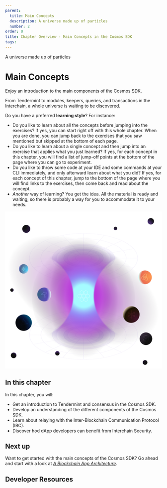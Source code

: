 ```yaml
---
parent:
  title: Main Concepts
  description: A universe made up of particles
  number: 2
order: 0
title: Chapter Overview - Main Concepts in the Cosmos SDK
tags:
---
```


<div class="tm-overline tm-rf-1 tm-lh-title tm-medium tm-muted">A universe made up of particles</div>
<h1 class="mt-4 mb-6">Main Concepts</h1>

Enjoy an introduction to the main components of the Cosmos SDK.

From Tendermint to modules, keepers, queries, and transactions in the Interchain, a whole universe is waiting to be discovered.

Do you have a preferred **learning style**? For instance:

* Do you like to learn about all the concepts before jumping into the exercises? If yes, you can start right off with this whole chapter. When you are done, you can jump back to the exercises that you saw mentioned but skipped at the bottom of each page.
* Do you like to learn about a single concept and then jump into an exercise that applies what you just learned? If yes, for each concept in this chapter, you will find a list of jump-off points at the bottom of the page where you can go to experiment.
* Do you like to throw some code at your IDE and some commands at your CLI immediately, and only afterward learn about what you did? If yes, for each concept of this chapter, jump to the bottom of the page where you will find links to the exercises, then come back and read about the concept.
* _Another_ way of learning? You get the idea. All the material is ready and waiting, so there is probably a way for you to accommodate it to your needs.

![shape with planets](/academy/2-cosmos-concepts/images/cosmos_dev_portal_module-03-lp.png)

## In this chapter

<HighlightBox type="learning">

In this chapter, you will:

* Get an introduction to Tendermint and consensus in the Cosmos SDK.
* Develop an understanding of the different components of the Cosmos SDK.
* Learn about relaying with the Inter-Blockchain Communication Protocol (IBC).
* Discover hod dApp developers can benefit from Interchain Security.

</HighlightBox>

<card-module/>

## Next up

Want to get started with the main concepts of the Cosmos SDK? Go ahead and start with a look at _[A Blockchain App Architecture](./1-architecture.md)_.

## Developer Resources

<div v-for="resource in $themeConfig.resources">
  <Resource 
    :title="resource.title" 
    :description="resource.description" 
    :links="resource.links" 
    :image="resource.image"
    :large="true"
  />
  <br/>
</div>
